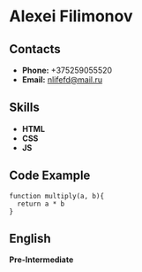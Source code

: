 # Alexei Filimonov
## Contacts
* **Phone:** +375259055520
* **Email:** nlifefd@mail.ru
## Skills
* **HTML**
* **CSS** 
* **JS**
## Code Example
```
function multiply(a, b){
  return a * b
}
```
## English
**Pre-Intermediate**
